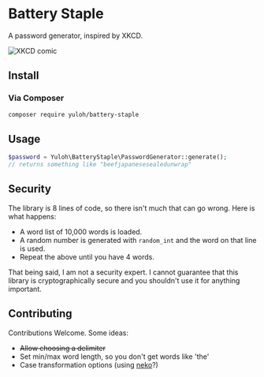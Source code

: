 # Battery Staple

A password generator, inspired by XKCD.

![XKCD comic](http://imgs.xkcd.com/comics/password_strength.png)

## Install

### Via Composer

```bash
composer require yuloh/battery-staple
```

## Usage

```php
$password = Yuloh\BatteryStaple\PasswordGenerator::generate();
// returns something like "beefjapanesesealedunwrap"
```

## Security

The library is 8 lines of code, so there isn't much that can go wrong.  Here is what happens:

- A word list of 10,000 words is loaded.
- A random number is generated with `random_int` and the word on that line is used.
- Repeat the above until you have 4 words.

That being said, I am not a security expert.  I cannot guarantee that this library is cryptographically secure and you shouldn't use it for anything important.

## Contributing

Contributions Welcome.  Some ideas:

- ~~Allow choosing a delimiter~~
- Set min/max word length, so you don't get words like 'the'
- Case transformation options (using [neko](https://github.com/yuloh/neko)?)
